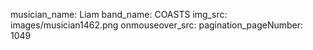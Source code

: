 musician_name: Liam
band_name: COASTS
img_src: images/musician1462.png
onmouseover_src: 
pagination_pageNumber: 1049